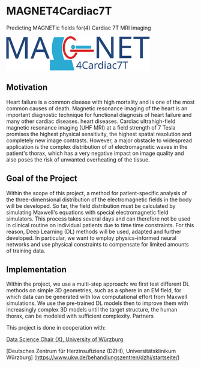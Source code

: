 # MAGNET4Cardiac7T
Predicting MAGNETic fields for(4) Cardiac 7T MRI imaging

![image](logo_magnet.svg)

## Motivation

Heart failure is a common disease with high mortality and is one of the most common causes of death. Magnetic resonance imaging of the heart is an important diagnostic technique for functional diagnosis of heart failure and many other cardiac diseases. heart diseases. Cardiac ultrahigh-field magnetic resonance imaging (UHF MRI) at a field strength of 7 Tesla promises the highest physical sensitivity, the highest spatial resolution and completely new image contrasts. However, a major obstacle to widespread application is the complex distribution of of electromagnetic waves in the patient's thorax, which has a very negative impact on image quality and also poses the risk of unwanted overheating of the tissue.


## Goal of the Project

Within the scope of this project, a method for patient-specific analysis of the three-dimensional distribution of the electromagnetic fields in the body will be developed. So far, the field distribution must be calculated by simulating Maxwell's equations with special electromagnetic field simulators. This process takes several days and can therefore not be used in clinical routine on individual patients due to time time constraints. For this reason, Deep Learning (DL) methods will be used, adapted and further developed. In particular, we want to employ physics-informed neural networks and use physical constraints to compensate for limited amounts of training data.


## Implementation

Within the project, we use a multi-step approach: we first test different DL methods on simple 3D geometries, such as a sphere in an EM field, for which data can be generated with low computational effort from Maxwell simulations. We use the pre-trained DL models then to improve them with increasingly complex 3D models until the target structure, the human thorax, can be modeled with sufficient complexity.
Partners

This project is done in cooperation with:

[Data Science Chair (X), University of Würzburg](https://dmir.org/)

[Deutsches Zentrum für Herzinsufizienz (DZHI), Universitätsklinikum Würzburg] (https://www.ukw.de/behandlungszentren/dzhi/startseite/)

